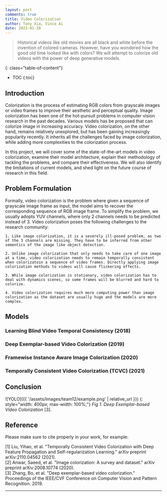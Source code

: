 ```yaml
---
layout: post
comments: true
title: Video Colorization
author: Tony Xia, Vince Ai
date: 2022-01-28
---
```



> Historical videos like old movies are all black and white before the invention of colored cameras. However, have you wondered how the good old time looked like with colors? We will attempt to colorize old videos with the power of deep generative models.

<!--more-->
{: class="table-of-content"}
* TOC
{:toc}

## Introduction
Colorization is the process of estimating RGB colors from grayscale images or video frames to improve their aesthetic and perceptual quality. Image colorization has been one of the hot-pursuit problems in computer vision research in the past decades. Various models has be proposed that can colorize image in increasing accuracy. Video colorization, on the other hand, remains relatively unexplored, but has been gaining increasingly popularity recently. It inherits all the challenges faced by image colorization, while adding more complexities to the colorization process. 

In this project, we will cover some of the state-of-the-art models in video colorization, examine their model architecture, explain their methodology of tackling the problems, and compare their effectiveness. We will also identify the limitations of current models, and shed light on the future course of research in this field. 

## Problem Formulation
Formally, video colorization is the problem where given a sequence of grayscale image frame as input, the model aims to recover the corresponding sequence of RGB image frame. To simplify the problem, we usually adopts YUV channels, where only 2 channels needs to be predicted instead of 3. Video colorization poses the following challenges to the research community:

    1. Like image colorization, it is a severely ill-posed problem, as two of the 3 channels are missing. They have to be inferred from other sementics of the image like object detection.

    2. Unlike image colorization that only needs to take care of one image at a time, video colorization needs to remain temporally consistent when colorizatoin a sequence of video frames. Directly applying image colorization methods to videos will cause flickering effects. 

    3. While image colorization is stationary, video colorization has to deal with dynamics scenes, so some frames will be blurred and hard to colorize.

    4. Video colorization requires much more computing power than image colorization as the dataset are usually huge and the models are more complex.
## Models
 
### Learning Blind Video Temporal Consistency  (2018)
### Deep Exemplar-based Video Colorization (2019)
### Framewise Instance Aware Image Colorization (2020)
### Temporally Consistent Video Colorization (TCVC) (2021)

## Conclusion

![YOLO]({{ '/assets/images/team12/example.png' | relative_url }})
{: style="width: 400px; max-width: 100%;"}
*Fig 1. Deep Exemplar-based Video Colorization* [3].




## Reference
Please make sure to cite properly in your work, for example:

[1] Liu, Yihao, et al. "Temporally Consistent Video Colorization with Deep Feature Propagation and Self-regularization Learning." arXiv preprint arXiv:2110.04562 (2021).  
[2] Anwar, Saeed, et al. "Image colorization: A survey and dataset." arXiv preprint arXiv:2008.10774 (2020).  
[3] Zhang, Bo, et al. "Deep exemplar-based video colorization." Proceedings of the IEEE/CVF Conference on Computer Vision and Pattern Recognition. 2019.  

---
